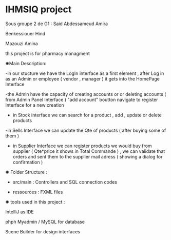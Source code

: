 # IHMSIQ project
  Sous groupe 2 de G1 :
  Said Abdessameud Amira 
  
 Benkessiouer Hind
 
  Mazouzi Amina 
                        
                        
   this project is for pharmacy managment 
   
 ✺Main Description: 
 
 
 -in our stucture we have the LogIn interface as a first element , after Log in as an Admin or employee ( vendor , manager ) it gets into the HomePage Interface
 
 -the Admin have the capacity of creating accounts or  or deleting accounts ( from Admin Panel Interface ) "add account" boutton navigate to register Interface for a new creation  
 
 - in Stock interface we can search for a product , add , update or delete products
 
 
 -in Sells Interface we can update the Qte of products ( after buying some of them ) 
 
 
 - in Supplier Interface we can register products we would buy from supplier ( Qte*price it shows in Total Commande ) , we can validate that orders and sent them to the supplier mail adress ( showing a dialog for confirmation )
 
 
✺ Folder Structure :

 - src/main : Controllers and SQL connection codes 
 
 - ressources : FXML files 
  
 ✺ tools used in this project :
 
 IntelliJ as IDE 
 
 phph Myadmin / MySQL for database
 
 Scene Builder for design interfaces
 
 
                        
